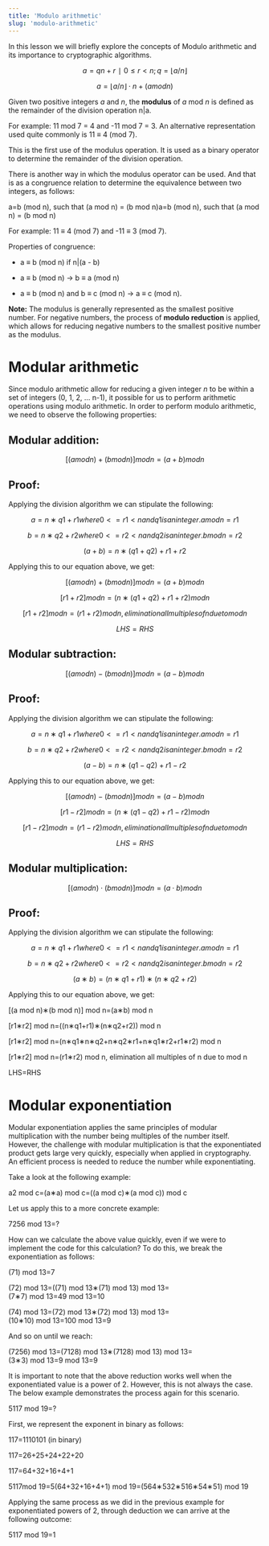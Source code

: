 ```yaml
---
title: 'Modulo arithmetic'
slug: 'modulo-arithmetic'
---
```


In this lesson we will briefly explore the concepts of Modulo arithmetic and its importance to cryptographic algorithms.

$$a=qn+r   ∣  0≤r<n; q=⌊a/n⌋$$

$$a=⌊a/n⌋⋅n+(a mod n)$$

Given two positive integers _a_ and _n_, the **modulus** of _a_ mod _n_ is defined as the remainder of the division operation n|a.

For example: 11 mod 7 = 4 and -11 mod 7 = 3. An alternative representation used quite commonly is 11 ≡ 4 (mod 7).

This is the first use of the modulus operation. It is used as a binary operator to determine the remainder of the division operation.

There is another way in which the modulus operator can be used. And that is as a congruence relation to determine the equivalence between two integers, as follows:

a=b (mod n), such that (a mod n) = (b mod n)a=b (mod n), such that (a mod n) = (b mod n)

For example: 11 ≡ 4 (mod 7) and -11 ≡ 3 (mod 7).

Properties of congruence:

- a ≡ b (mod n) if n|(a - b)
    
- a ≡ b (mod n) → b ≡ a (mod n)
    
- a ≡ b (mod n) and b ≡ c (mod n) → a ≡ c (mod n).
    

**Note:** The modulus is generally represented as the smallest positive number. For negative numbers, the process of **modulo reduction** is applied, which allows for reducing negative numbers to the smallest positive number as the modulus.

# Modular arithmetic

Since modulo arithmetic allow for reducing a given integer _n_ to be within a set of integers (0, 1, 2, ... n-1), it possible for us to perform arithmetic operations using modulo arithmetic. In order to perform modulo arithmetic, we need to observe the following properties:

## Modular addition:

$$[(a mod n) + (b mod n)] mod n = (a + b) mod n$$

## Proof:

Applying the division algorithm we can stipulate the following:

$$a=n∗q1+r1 where 0<=r1<n and q1 is an integer.a mod n=r1$$

$$b=n∗q2+r2 where 0<=r2<n and q2 is an integer.b mod n=r2$$

$$(a+b)=n∗(q1+q2)+r1+r2$$

Applying this to our equation above, we get:

$$[(a mod n)+(b mod n)]mod n=(a+b)mod n$$

$$[r1+r2] mod n=(n∗(q1+q2)+r1+r2) mod n$$

$$[r1+r2] mod n=(r1+r2) mod n,elimination all multiples of n due to mod n$$

$$LHS = RHS$$

## Modular subtraction:

$$[(a mod n)−(b mod n)]mod n=(a−b)mod n$$

## Proof:

Applying the division algorithm we can stipulate the following:

$$a=n∗q1+r1 where 0<=r1<n and q1 is an integer.a mod n=r1$$

$$b=n∗q2+r2 where 0<=r2<n and q2  is an integer.b mod n=r2$$

$$(a−b)=n∗(q1−q2)+r1−r2$$

Applying this to our equation above, we get:

$$[(a mod n)−(b mod n)] mod n=(a−b) mod n$$

$$[r1−r2] mod n=(n∗(q1−q2)+r1−r2) mod n$$

$$[r1−r2] mod n=(r1−r2) mod n, elimination all multiples ofn due to mod n$$

$$LHS = RHS$$

## Modular multiplication:

$$[(a mod n) ⋅ (b mod n)] mod n = (a ⋅ b) mod n$$

## Proof:

Applying the division algorithm we can stipulate the following:

$$a=n∗q1+r1 where 0<=r1<n and q1 is an integer.a mod n=r1$$

$$b=n∗q2+r2 where 0<=r2<n and q2 is an integer.b mod n=r2$$

$$(a∗b)=(n∗q1+r1)∗(n∗q2+r2)$$

Applying this to our equation above, we get:

[(a mod n)∗(b mod n)] mod n=(a∗b) mod n

[r1∗r2] mod n=((n∗q1+r1)∗(n∗q2+r2)) mod n

[r1∗r2] mod n=(n∗q1∗n∗q2+n∗q2∗r1+n∗q1∗r2+r1∗r2) mod n

[r1∗r2] mod n=(r1∗r2) mod n, elimination all multiples of n due to mod n

LHS=RHS

# Modular exponentiation

Modular exponentiation applies the same principles of modular multiplication with the number being multiples of the number itself. However, the challenge with modular multiplication is that the exponentiated product gets large very quickly, especially when applied in cryptography. An efficient process is needed to reduce the number while exponentiating.

Take a look at the following example:

a2 mod c=(a∗a) mod c=((a mod c)∗(a mod c)) mod c

Let us apply this to a more concrete example:

7256 mod 13=?

How can we calculate the above value quickly, even if we were to implement the code for this calculation? To do this, we break the exponentiation as follows:

(71) mod 13=7

(72) mod 13=((71) mod 13∗(71) mod 13) mod 13=(7∗7) mod 13=49 mod 13=10

(74) mod 13=(72) mod 13∗(72) mod 13) mod 13=(10∗10) mod 13=100 mod 13=9

And so on until we reach:

(7256) mod 13=(7128) mod 13∗(7128) mod 13) mod 13=(3∗3) mod 13=9 mod 13=9

It is important to note that the above reduction works well when the exponentiated value is a power of 2. However, this is not always the case. The below example demonstrates the process again for this scenario.

5117 mod 19=?

First, we represent the exponent in binary as follows:

117=1110101 (in binary)

117=26+25+24+22+20

117=64+32+16+4+1

5117mod 19=5(64+32+16+4+1) mod 19=(564∗532∗516∗54∗51) mod 19

Applying the same process as we did in the previous example for exponentiated powers of 2, through deduction we can arrive at the following outcome:

5117 mod 19=1

